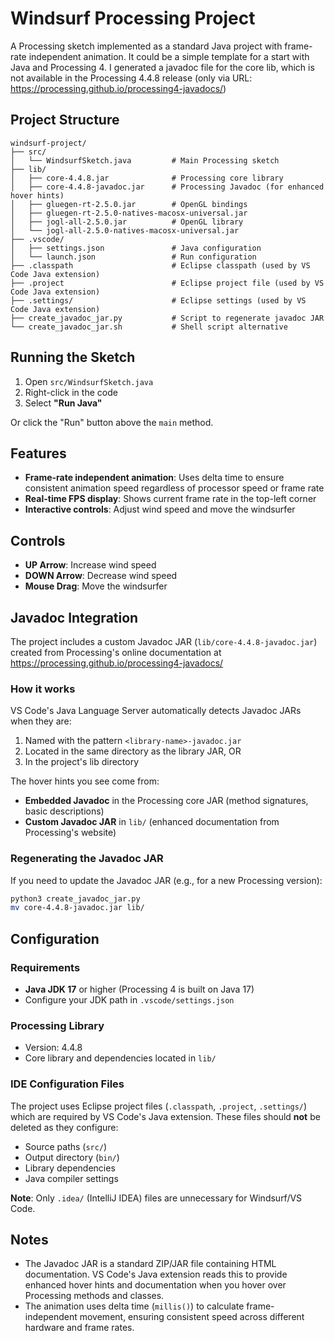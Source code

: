 # Windsurf Processing Project

A Processing sketch implemented as a standard Java project with frame-rate independent animation. It could be a simple template for a start with Java and Processing 4. I generated a javadoc file for the core lib, which is not available in the Processing 4.4.8 release (only via URL: https://processing.github.io/processing4-javadocs/)

## Project Structure

```
windsurf-project/
├── src/
│   └── WindsurfSketch.java         # Main Processing sketch
├── lib/
│   ├── core-4.4.8.jar              # Processing core library
│   ├── core-4.4.8-javadoc.jar      # Processing Javadoc (for enhanced hover hints)
│   ├── gluegen-rt-2.5.0.jar        # OpenGL bindings
│   ├── gluegen-rt-2.5.0-natives-macosx-universal.jar
│   ├── jogl-all-2.5.0.jar          # OpenGL library
│   └── jogl-all-2.5.0-natives-macosx-universal.jar
├── .vscode/
│   ├── settings.json               # Java configuration
│   └── launch.json                 # Run configuration
├── .classpath                      # Eclipse classpath (used by VS Code Java extension)
├── .project                        # Eclipse project file (used by VS Code Java extension)
├── .settings/                      # Eclipse settings (used by VS Code Java extension)
├── create_javadoc_jar.py           # Script to regenerate javadoc JAR
└── create_javadoc_jar.sh           # Shell script alternative
```

## Running the Sketch

1. Open `src/WindsurfSketch.java`
2. Right-click in the code
3. Select **"Run Java"**

Or click the "Run" button above the `main` method.

## Features

- **Frame-rate independent animation**: Uses delta time to ensure consistent animation speed regardless of processor speed or frame rate
- **Real-time FPS display**: Shows current frame rate in the top-left corner
- **Interactive controls**: Adjust wind speed and move the windsurfer

## Controls

- **UP Arrow**: Increase wind speed
- **DOWN Arrow**: Decrease wind speed
- **Mouse Drag**: Move the windsurfer

## Javadoc Integration

The project includes a custom Javadoc JAR (`lib/core-4.4.8-javadoc.jar`) created from Processing's online documentation at https://processing.github.io/processing4-javadocs/

### How it works

VS Code's Java Language Server automatically detects Javadoc JARs when they are:

1. Named with the pattern `<library-name>-javadoc.jar`
2. Located in the same directory as the library JAR, OR
3. In the project's lib directory

The hover hints you see come from:

- **Embedded Javadoc** in the Processing core JAR (method signatures, basic descriptions)
- **Custom Javadoc JAR** in `lib/` (enhanced documentation from Processing's website)

### Regenerating the Javadoc JAR

If you need to update the Javadoc JAR (e.g., for a new Processing version):

```bash
python3 create_javadoc_jar.py
mv core-4.4.8-javadoc.jar lib/
```

## Configuration

### Requirements

- **Java JDK 17** or higher (Processing 4 is built on Java 17)
- Configure your JDK path in `.vscode/settings.json`

### Processing Library

- Version: 4.4.8
- Core library and dependencies located in `lib/`

### IDE Configuration Files

The project uses Eclipse project files (`.classpath`, `.project`, `.settings/`) which are required by VS Code's Java extension. These files should **not** be deleted as they configure:

- Source paths (`src/`)
- Output directory (`bin/`)
- Library dependencies
- Java compiler settings

**Note**: Only `.idea/` (IntelliJ IDEA) files are unnecessary for Windsurf/VS Code.

## Notes

- The Javadoc JAR is a standard ZIP/JAR file containing HTML documentation. VS Code's Java extension reads this to provide enhanced hover hints and documentation when you hover over Processing methods and classes.
- The animation uses delta time (`millis()`) to calculate frame-independent movement, ensuring consistent speed across different hardware and frame rates.
